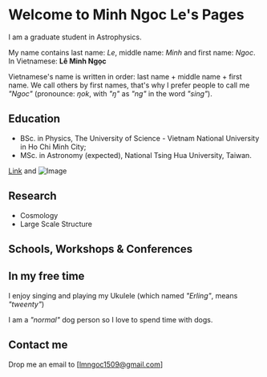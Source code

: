 # Welcome to Minh Ngoc Le's Pages

I am a graduate student in Astrophysics. 

My name contains last name: _Le_, middle name: _Minh_ and first name: _Ngoc_. 
In Vietnamese: **Lê Minh Ngọc**

Vietnamese's name is written in order: last name + middle name + first name.  We call others by first names, that's why I prefer people to call me _"Ngoc"_ (pronounce: _ŋok_, with _"ŋ"_ as _"ng"_ in the word _"sing"_).

## Education

- BSc. in Physics, The University of Science - Vietnam National University in Ho Chi Minh City;
- MSc. in Astronomy (expected), National Tsing Hua University, Taiwan. 

[Link](url) and ![Image](src)


## Research

- Cosmology
- Large Scale Structure

## Schools, Workshops & Conferences


## In my free time

I enjoy singing and playing my Ukulele (which named _"Erling"_, means _"tweenty"_)

I am a _"normal"_ dog person so I love to spend time with dogs.

## Contact me

Drop me an email to [lmngoc1509@gmail.com]
